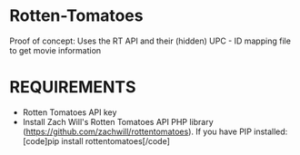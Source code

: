Rotten-Tomatoes
===============

Proof of concept: Uses the RT API and their (hidden) UPC - ID mapping file to get movie information

# REQUIREMENTS
- Rotten Tomatoes API key
- Install Zach Will's Rotten Tomatoes API PHP library (https://github.com/zachwill/rottentomatoes). If you have PIP installed: 
[code]pip install rottentomatoes[/code]
